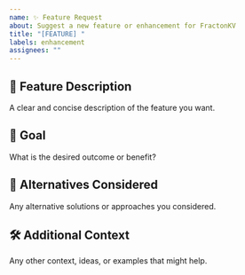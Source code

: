 ```yaml
---
name: ✨ Feature Request
about: Suggest a new feature or enhancement for FractonKV
title: "[FEATURE] "
labels: enhancement
assignees: ""
---
```


## 📝 Feature Description

A clear and concise description of the feature you want.

## 🎯 Goal

What is the desired outcome or benefit?

## 🔄 Alternatives Considered

Any alternative solutions or approaches you considered.

## 🛠 Additional Context

Any other context, ideas, or examples that might help.

